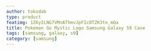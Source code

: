 ```yaml
---
author: tokodab
type: product
featimg: 1Z6yILNG7VMnAThmvJpFIcDTZK3tn_mQa
title: Pokemon Go Mystic Logo Samsung Galaxy S9 Case
tags: [samsung, galaxy, s9]
category: [samsung]
---
```

